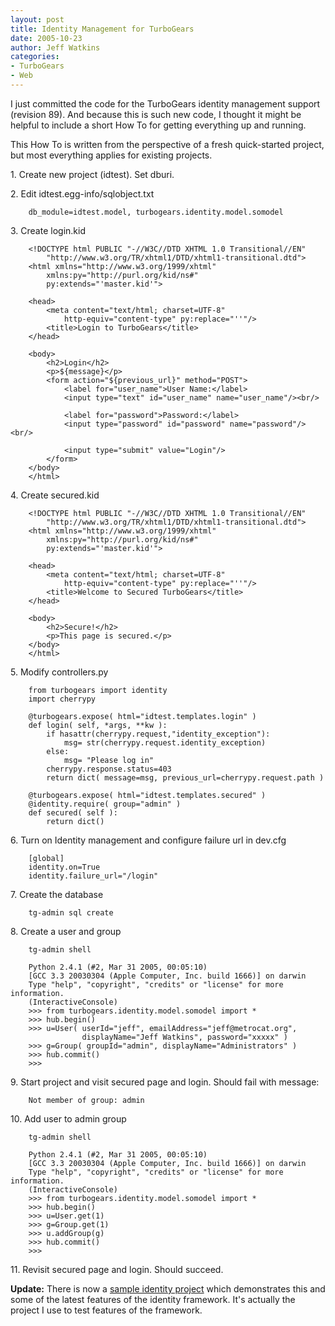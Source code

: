 ```yaml
---
layout: post
title: Identity Management for TurboGears
date: 2005-10-23
author: Jeff Watkins
categories:
- TurboGears
- Web
---
```


I just committed the code for the TurboGears identity management support (revision 89). And because this is such new code, I thought it might be helpful to include a short How To for getting everything up and running.

This How To is written from the perspective of a fresh quick-started project, but most everything applies for existing projects.
<!--more-->
1\. Create new project (idtest). Set dburi.

2\. Edit idtest.egg-info/sqlobject.txt

        db_module=idtest.model, turbogears.identity.model.somodel

3\. Create login.kid
        
        <!DOCTYPE html PUBLIC "-//W3C//DTD XHTML 1.0 Transitional//EN"
            "http://www.w3.org/TR/xhtml1/DTD/xhtml1-transitional.dtd">
        <html xmlns="http://www.w3.org/1999/xhtml"
            xmlns:py="http://purl.org/kid/ns#"
            py:extends="'master.kid'">

        <head>
            <meta content="text/html; charset=UTF-8"
                http-equiv="content-type" py:replace="''"/>
            <title>Login to TurboGears</title>
        </head>

        <body>
            <h2>Login</h2>
            <p>${message}</p>
            <form action="${previous_url}" method="POST">
                <label for="user_name">User Name:</label>
                <input type="text" id="user_name" name="user_name"/><br/>

                <label for="password">Password:</label>
                <input type="password" id="password" name="password"/><br/>

                <input type="submit" value="Login"/>
            </form>
        </body>
        </html>

4\. Create secured.kid

        <!DOCTYPE html PUBLIC "-//W3C//DTD XHTML 1.0 Transitional//EN"
            "http://www.w3.org/TR/xhtml1/DTD/xhtml1-transitional.dtd">
        <html xmlns="http://www.w3.org/1999/xhtml"
            xmlns:py="http://purl.org/kid/ns#"
            py:extends="'master.kid'">

        <head>
            <meta content="text/html; charset=UTF-8"
                http-equiv="content-type" py:replace="''"/>
            <title>Welcome to Secured TurboGears</title>
        </head>

        <body>
            <h2>Secure!</h2>
            <p>This page is secured.</p>
        </body>
        </html>

5\. Modify controllers.py

        from turbogears import identity
        import cherrypy
    
        @turbogears.expose( html="idtest.templates.login" )
        def login( self, *args, **kw ):
            if hasattr(cherrypy.request,"identity_exception"):
                msg= str(cherrypy.request.identity_exception)
            else:
                msg= "Please log in"
            cherrypy.response.status=403
            return dict( message=msg, previous_url=cherrypy.request.path )

        @turbogears.expose( html="idtest.templates.secured" )
        @identity.require( group="admin" )
        def secured( self ):
            return dict()

6\. Turn on Identity management and configure failure url in dev.cfg

        [global]
        identity.on=True
        identity.failure_url="/login"

7\. Create the database

        tg-admin sql create

8\. Create a user and group

        tg-admin shell

        Python 2.4.1 (#2, Mar 31 2005, 00:05:10) 
        [GCC 3.3 20030304 (Apple Computer, Inc. build 1666)] on darwin
        Type "help", "copyright", "credits" or "license" for more information.
        (InteractiveConsole)
        >>> from turbogears.identity.model.somodel import *
        >>> hub.begin()
        >>> u=User( userId="jeff", emailAddress="jeff@metrocat.org",
                    displayName="Jeff Watkins", password="xxxxx" )
        >>> g=Group( groupId="admin", displayName="Administrators" )
        >>> hub.commit()
        >>>
    
9\. Start project and visit secured page and login. Should fail with message:

        Not member of group: admin

10\. Add user to admin group

        tg-admin shell

        Python 2.4.1 (#2, Mar 31 2005, 00:05:10) 
        [GCC 3.3 20030304 (Apple Computer, Inc. build 1666)] on darwin
        Type "help", "copyright", "credits" or "license" for more information.
        (InteractiveConsole)
        >>> from turbogears.identity.model.somodel import *
        >>> hub.begin()
        >>> u=User.get(1)
        >>> g=Group.get(1)
        >>> u.addGroup(g)
        >>> hub.commit()
        >>>

11\. Revisit secured page and login. Should succeed.

**Update:** There is now a [sample identity project](http://newburyportion.com/nerd/2005/11/identity-sample) which demonstrates this and some of the latest features of the identity framework. It's actually the project I use to test features of the framework.